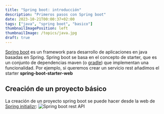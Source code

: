 ```yaml
---
title: "Spring boot: introducción"
description: "Primeros pasos con Spring boot"
date: 2023-10-21T00:00:37+02:00
tags: ["java", "spring boot", "basico"]
thumbnailImagePosition: left
thumbnailImage: /topics/java.jpg
draft: true
---
```



[Spring boot](https://spring.io/projects/spring-boot) es un framework para desarrollo de aplicaciones en java basadas en Spring. Spring boot se basa en el concepto de starter, que es un conjunto de dependencias maven (o [gradle](https://gradle.org/)) que implementan una funcionalidad. Por ejemplo, si queremos crear un servicio rest añadimos el starter **spring-boot-starter-web**

## Creación de un proyecto básico
La creación de un proyecto spring boot se puede hacer desde la web de [Spring initializr](https://start.spring.io/): ![Spring boot rest API](/spring-boot/spring-boot-res-api-example.png "Creación de un proyecto rest API")

